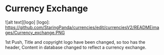 #                                               Currency Exchange

![alt text][logo] 
[logo]: https://github.com/StaringPanda/currencies/edit/currenciesV2/READMEimages/Currency_exchange.PNG


1st Push,
Title and copyright logo have been changed, so too has the header,
Content in database changed to reflect a currency exchange.
